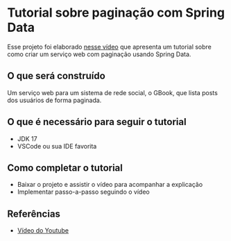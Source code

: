 # Tutorial sobre paginação com Spring Data  

Esse projeto foi elaborado [nesse vídeo]() que apresenta um tutorial sobre como criar um serviço web com paginação usando Spring Data.

## O que será construído

Um serviço web para um sistema de rede social, o GBook, que lista posts dos usuários de forma paginada.

## O que é necessário para seguir o tutorial

- JDK 17
- VSCode ou sua IDE favorita

## Como completar o tutorial

- Baixar o projeto e assistir o vídeo para acompanhar a explicação
- Implementar passo-a-passo seguindo o vídeo

## Referências

- [Vídeo do Youtube]()